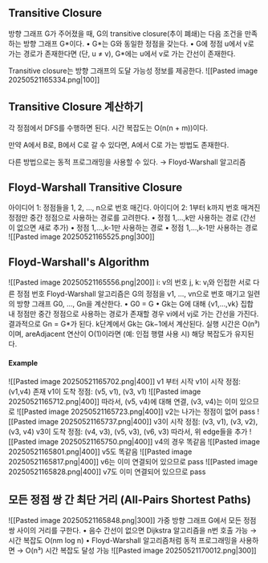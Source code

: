 ## Transitive Closure
방향 그래프 G가 주어졌을 때, G의 transitive closure(추이 폐쇄)는 다음 조건을 만족하는 방향 그래프 G\*이다.
	•	G\*는 G와 동일한 정점을 갖는다.
	•	G에 정점 u에서 v로 가는 경로가 존재한다면 (단, u ≠ v), G\*에는 u에서 v로 가는 간선이 존재한다.

Transitive closure는 방향 그래프의 도달 가능성 정보를 제공한다.
![[Pasted image 20250521165334.png|100]]
## Transitive Closure 계산하기
각 정점에서 DFS를 수행하면 된다.
시간 복잡도는 O(n(n + m))이다.

만약 A에서 B로, B에서 C로 갈 수 있다면,
A에서 C로 가는 방법도 존재한다.

다른 방법으로는 동적 프로그래밍을 사용할 수 있다.
→ Floyd-Warshall 알고리즘
## Floyd-Warshall Transitive Closure
아이디어 1: 정점들을 1, 2, …, n으로 번호 매긴다.
아이디어 2: 1부터 k까지 번호 매겨진 정점만 중간 정점으로 사용하는 경로를 고려한다.
	•	정점 1,…,k만 사용하는 경로 (간선이 없으면 새로 추가)
	•	정점 1,…,k-1만 사용하는 경로
	•	정점 1,…,k-1만 사용하는 경로
![[Pasted image 20250521165525.png|300]]
## Floyd-Warshall's Algorithm
![[Pasted image 20250521165556.png|200]]
i: v의 번호
j, k: v<sub>i</sub>와 인접한 서로 다른 정점 번호 
Floyd-Warshall 알고리즘은 G의 정점을 v1, …, vn으로 번호 매기고
일련의 방향 그래프 G0, …, Gn을 계산한다.
	•	G0 = G
	•	Gk는 G에 대해 {v1,…,vk} 집합 내 정점만 중간 정점으로 사용하는 경로가 존재할 경우 vi에서 vj로 가는 간선을 가진다.
결과적으로 Gn = G\*가 된다.
k단계에서 Gk는 Gk−1에서 계산된다.
실행 시간은 O(n³)이며, areAdjacent 연산이 O(1)이라면
(예: 인접 행렬 사용 시) 해당 복잡도가 유지된다.

#### Example
![[Pasted image 20250521165702.png|400]]
v1 부터 시작
v1이 시작 정점: (v1,v4) 존재
v1이 도착 정점: (v5, v1), (v3, v1)
![[Pasted image 20250521165712.png|400]]
따라서, (v5,  v4)에 대해 연결, (v3, v4)는 이미 있으므로
![[Pasted image 20250521165723.png|400]]
v2는 나가는 정점이 없어 pass
![[Pasted image 20250521165737.png|400]]
v3이 시작 정점: (v3, v1), (v3, v2), (v3, v4)
v3이 도착 정점: (v4, v3), (v5, v3), (v6, v3)
따라서, 위 edge들을 추가
![[Pasted image 20250521165750.png|400]]
v4의 경우 똑같음
![[Pasted image 20250521165801.png|400]]
v5도 똑같음
![[Pasted image 20250521165817.png|400]]
v6는 이미 연결되어 있으므로 pass
![[Pasted image 20250521165828.png|400]]
v7도 이미 연결되어 있으므로 pass
## 모든 정점 쌍 간 최단 거리 (All-Pairs Shortest Paths)
![[Pasted image 20250521165848.png|300]]
가중 방향 그래프 G에서 모든 정점 쌍 사이의 거리를 구한다.
•	음수 간선이 없으면 Dijkstra 알고리즘을 n번 호출 가능 → 시간 복잡도 O(nm log n)
•	Floyd-Warshall 알고리즘처럼 동적 프로그래밍을 사용하면 → O(n³) 시간 복잡도 달성 가능
![[Pasted image 20250521170012.png|300]]